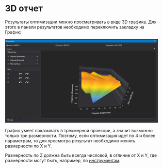 # 3D отчет

Результаты оптимизации можно просматривать в виде 3D графика. Для этого в панели результатов необходимо переключить закладку на График:

![Designer Optimization Chart 00](../../../images/designer_optimization_chart_00.png)

График умеет показывать в трехмерной проекции, а значит возможно только три размерности. Поэтому, если оптимизация идет по 4 и более параметрам, то для просмотра результат необходимо менять размерности по X и Y.

Размерность по Z должна быть всегда числовой, в отличие от X и Y, где размерности могут быть, например, по [инструментам](portfolio_optimization.md).

